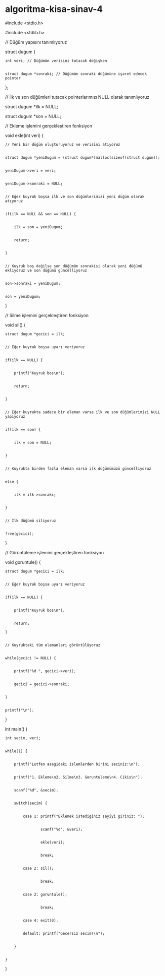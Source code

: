 # algoritma-kisa-sinav-4
#include <stdio.h>


#include <stdlib.h>



// Düğüm yapısını tanımlıyoruz


struct dugum {


    int veri; // Düğümün verisini tutacak değişken
    
    
    struct dugum *sonraki; // Düğümün sonraki düğümüne işaret edecek pointer
    
    
};


// İlk ve son düğümleri tutacak pointerlarımızı NULL olarak tanımlıyoruz


struct dugum *ilk = NULL;


struct dugum *son = NULL;



// Ekleme işlemini gerçekleştiren fonksiyon


void ekle(int veri) {


    // Yeni bir düğüm oluşturuyoruz ve verisini atıyoruz
    
    
    struct dugum *yeniDugum = (struct dugum*)malloc(sizeof(struct dugum));
    
    
    yeniDugum->veri = veri;
    
    
    yeniDugum->sonraki = NULL;
    
    
    // Eğer kuyruk boşsa ilk ve son düğümlerimizi yeni düğüm olarak atıyoruz
    
    
    if(ilk == NULL && son == NULL) {
    
    
        ilk = son = yeniDugum;
        
        
        return;
        
        
    }
    
    
    // Kuyruk boş değilse son düğümün sonrakisi olarak yeni düğümü ekliyoruz ve son düğümü güncelliyoruz
    
    
    son->sonraki = yeniDugum;
    
    
    son = yeniDugum;
    
    
}


// Silme işlemini gerçekleştiren fonksiyon


void sil() {


    struct dugum *gecici = ilk;
    
    
    // Eğer kuyruk boşsa uyarı veriyoruz
    
    
    if(ilk == NULL) {
    
    
        printf("Kuyruk bos\n");
        
        
        return;
        
        
    }
    
    
    // Eğer kuyrukta sadece bir eleman varsa ilk ve son düğümlerimizi NULL yapıyoruz
    
    
    if(ilk == son) {
    
    
        ilk = son = NULL;
        
        
    }
    
    
    // Kuyrukta birden fazla eleman varsa ilk düğümümüzü güncelliyoruz
    
    
    else {
    
    
        ilk = ilk->sonraki;
        
        
    }
    
    
    // İlk düğümü siliyoruz
    
    
    free(gecici);
    
    
}


// Görüntüleme işlemini gerçekleştiren fonksiyon


void goruntule() {


    struct dugum *gecici = ilk;
    
    
    // Eğer kuyruk boşsa uyarı veriyoruz
    
    
    if(ilk == NULL) {
    
    
        printf("Kuyruk bos\n");
        
        
        return;
        
    }
    
    
    // Kuyruktaki tüm elemanları görüntülüyoruz
    
    
    while(gecici != NULL) {
    
    
        printf("%d ", gecici->veri);
        
        
        gecici = gecici->sonraki;
        
        
    }
    
    
    printf("\n");
    
    
}


int main() {


    int secim, veri;
    
    
    while(1) {
    
    
        printf("Lutfen asagidaki islemlerden birini seciniz:\n");
        
        
        printf("1. Ekleme\n2. Silme\n3. Goruntuleme\n4. Cikis\n");
        
        
        scanf("%d", &secim);
        
        
        switch(secim) {
        
        
            case 1: printf("Eklemek istediginiz sayiyi giriniz: ");
            
            
                    scanf("%d", &veri);
                    
                    
                    ekle(veri);
                    
                    
                    break;
                    
                    
            case 2: sil();
            
            
                    break;
                    
                    
            case 3: goruntule();
            
            
                    break;
                    
                    
            case 4: exit(0);
            
            
            default: printf("Gecersiz secim!\n");
            
            
        }
        
        
    }
    
    
}
